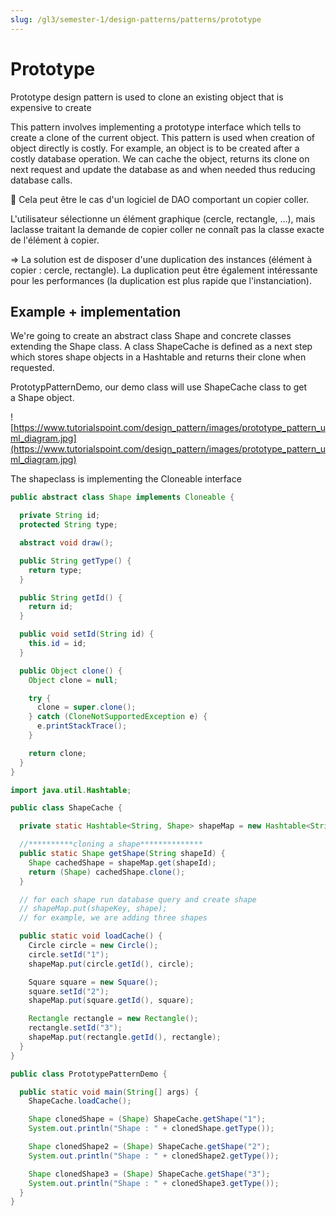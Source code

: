 ```yaml
---
slug: /gl3/semester-1/design-patterns/patterns/prototype
---
```


# Prototype

Prototype design pattern is used to clone an existing object that is expensive to create

This pattern involves implementing a prototype interface which tells to create a clone of the current object. This pattern is used when creation of object directly is costly. For example, an object is to be created after a costly database operation. We can cache the object, returns its clone on next request and update the database as and when needed thus reducing database calls.

📎 Cela peut être le cas d'un logiciel de DAO comportant un copier coller.

L'utilisateur sélectionne un élément graphique (cercle, rectangle, ...), mais laclasse traitant la demande de copier coller ne connaît pas la classe exacte de l'élément à copier.

⇒ La solution est de disposer d'une duplication des instances (élément à copier : cercle, rectangle). La duplication peut être également intéressante pour les performances (la duplication est plus rapide que l'instanciation).

## Example + implementation

We're going to create an abstract class Shape and concrete classes extending the Shape class. A class ShapeCache is defined as a next step which stores shape objects in a Hashtable and returns their clone when requested.

PrototypPatternDemo, our demo class will use ShapeCache class to get a Shape object.

![https://www.tutorialspoint.com/design_pattern/images/prototype_pattern_uml_diagram.jpg](https://www.tutorialspoint.com/design_pattern/images/prototype_pattern_uml_diagram.jpg)

The shapeclass is implementing the Cloneable interface

```java
public abstract class Shape implements Cloneable {

  private String id;
  protected String type;

  abstract void draw();

  public String getType() {
    return type;
  }

  public String getId() {
    return id;
  }

  public void setId(String id) {
    this.id = id;
  }

  public Object clone() {
    Object clone = null;

    try {
      clone = super.clone();
    } catch (CloneNotSupportedException e) {
      e.printStackTrace();
    }

    return clone;
  }
}

```

```java
import java.util.Hashtable;

public class ShapeCache {

  private static Hashtable<String, Shape> shapeMap = new Hashtable<String, Shape>();

  //**********cloning a shape**************
  public static Shape getShape(String shapeId) {
    Shape cachedShape = shapeMap.get(shapeId);
    return (Shape) cachedShape.clone();
  }

  // for each shape run database query and create shape
  // shapeMap.put(shapeKey, shape);
  // for example, we are adding three shapes

  public static void loadCache() {
    Circle circle = new Circle();
    circle.setId("1");
    shapeMap.put(circle.getId(), circle);

    Square square = new Square();
    square.setId("2");
    shapeMap.put(square.getId(), square);

    Rectangle rectangle = new Rectangle();
    rectangle.setId("3");
    shapeMap.put(rectangle.getId(), rectangle);
  }
}

```

```java
public class PrototypePatternDemo {

  public static void main(String[] args) {
    ShapeCache.loadCache();

    Shape clonedShape = (Shape) ShapeCache.getShape("1");
    System.out.println("Shape : " + clonedShape.getType());

    Shape clonedShape2 = (Shape) ShapeCache.getShape("2");
    System.out.println("Shape : " + clonedShape2.getType());

    Shape clonedShape3 = (Shape) ShapeCache.getShape("3");
    System.out.println("Shape : " + clonedShape3.getType());
  }
}

```
